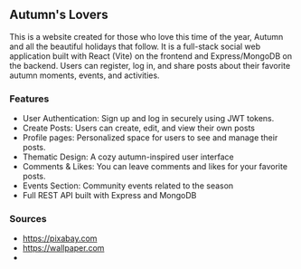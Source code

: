## Autumn's Lovers
This is a website created for those who love this time of the year, Autumn and all the beautiful holidays that follow. It is a full-stack social web application built with React (Vite) on the frontend and Express/MongoDB on the backend.
Users can register, log in, and share posts about their favorite autumn moments, events, and activities.

### Features
- User Authentication: Sign up and log in securely using JWT tokens.
- Create Posts: Users can create, edit, and view their own posts
- Profile pages: Personalized space for users to see and manage their posts.
- Thematic Design: A cozy autumn-inspired user interface
- Comments & Likes: You can leave comments and likes for your favorite posts.
- Events Section: Community events related to the season
- Full REST API built with Express and MongoDB



### Sources
- https://pixabay.com
- https://wallpaper.com
- 
